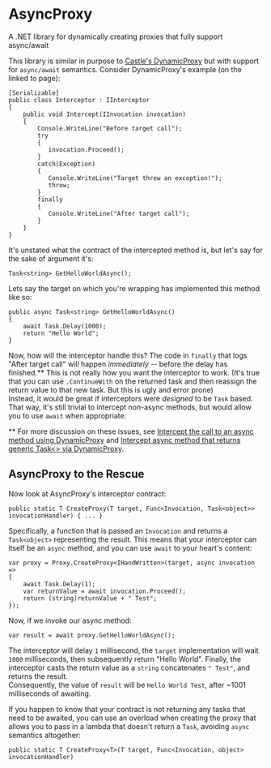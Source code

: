 # AsyncProxy
A .NET library for dynamically creating proxies that fully support async/await

This library is similar in purpose to [Castle's DynamicProxy](https://github.com/castleproject/Core/blob/master/docs/dynamicproxy-introduction.md) 
but with support for `async/await` semantics.  Consider DynamicProxy's example (on the linked to page):

    [Serializable]
    public class Interceptor : IInterceptor
    {
        public void Intercept(IInvocation invocation)
        {
            Console.WriteLine("Before target call");
            try
            {
               invocation.Proceed();
            }
            catch(Exception)
            {
               Console.WriteLine("Target threw an exception!");
               throw;
            }
            finally
            {
               Console.WriteLine("After target call");
            }
        }
    }
    
It's unstated what the contract of the intercepted method is, but let's say for the sake of argument it's:

    Task<string> GetHelloWorldAsync();
    
Lets say the target on which you're wrapping has implemented this method like so:

    public async Task<string> GetHelloWorldAsync()
    {
        await Task.Delay(1000);
        return "Hello World";
    }

Now, how will the interceptor handle this?  The code in `finally` that logs "After target call" will happen *immediately* -- 
before the delay has finished.**  This is not really how you want the interceptor to work.  (It's true that you can use 
`.ContinueWith` on the returned task and then reassign the return value to that new task.  But this is ugly and error prone)  
Instead, it would be great if interceptors were *designed* to be `Task` based.  That way, it's still trivial to intercept 
non-async methods, but would allow you to use `await` when appropriate.

** For more discussion on these issues, see [Intercept the call to an async method using DynamicProxy](http://stackoverflow.com/questions/14288075/intercept-the-call-to-an-async-method-using-dynamicproxy) and [Intercept async method that returns generic Task<> via DynamicProxy](http://stackoverflow.com/questions/28099669/intercept-async-method-that-returns-generic-task-via-dynamicproxy).

## AsyncProxy to the Rescue

Now look at AsyncProxy's interceptor contract: 

    public static T CreateProxy(T target, Func<Invocation, Task<object>> invocationHandler) { ... }
    
Specifically, a function that is passed an `Invocation` and returns a `Task<object>` representing the result.  This means that 
your interceptor can itself be an `async` method, and you can use `await` to your heart's content:

    var proxy = Proxy.CreateProxy<IHandWritten>(target, async invocation =>
    {
        await Task.Delay(1);
        var returnValue = await invocation.Proceed();
        return (string)returnValue + " Test";
    });

Now, if we invoke our async method:

    var result = await proxy.GetHelloWorldAsync();
    
The interceptor will delay `1` millisecond, the `target` implementation will wait `1000` milliseconds, then subsequently return 
"Hello World". Finally, the interceptor casts the return value as a `string` concatenates `" Test"`, and returns the result.  
Consequently, the value of `result` will be `Hello World Test`, after ~1001 milliseconds of awaiting.

If you happen to know that your contract is not returning any tasks that need to be awaited, you can use an overload when creating 
the proxy that allows you to pass in a lambda that doesn't return a `Task`, avoiding `async` semantics altogether:

    public static T CreateProxy<T>(T target, Func<Invocation, object> invocationHandler)
